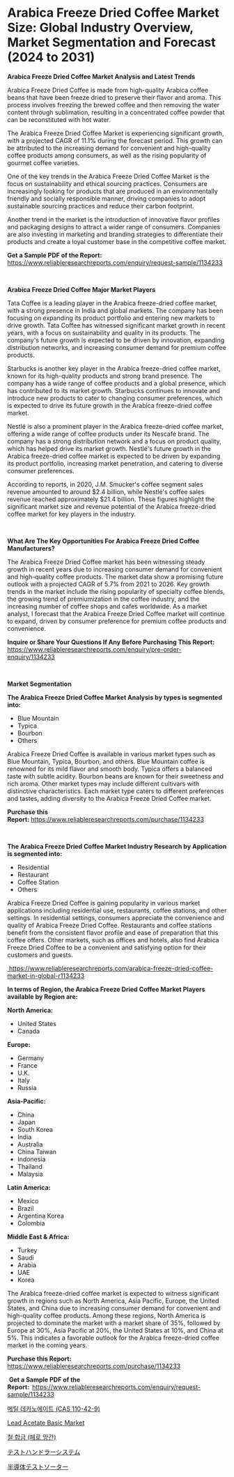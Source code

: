 <p><h1>Arabica Freeze Dried Coffee Market Size: Global Industry Overview, Market Segmentation and Forecast (2024 to 2031)</h1></p><p><strong>Arabica Freeze Dried Coffee Market Analysis and Latest Trends</strong></p>
<p><p>Arabica Freeze Dried Coffee is made from high-quality Arabica coffee beans that have been freeze dried to preserve their flavor and aroma. This process involves freezing the brewed coffee and then removing the water content through sublimation, resulting in a concentrated coffee powder that can be reconstituted with hot water.</p><p>The Arabica Freeze Dried Coffee Market is experiencing significant growth, with a projected CAGR of 11.1% during the forecast period. This growth can be attributed to the increasing demand for convenient and high-quality coffee products among consumers, as well as the rising popularity of gourmet coffee varieties.</p><p>One of the key trends in the Arabica Freeze Dried Coffee Market is the focus on sustainability and ethical sourcing practices. Consumers are increasingly looking for products that are produced in an environmentally friendly and socially responsible manner, driving companies to adopt sustainable sourcing practices and reduce their carbon footprint.</p><p>Another trend in the market is the introduction of innovative flavor profiles and packaging designs to attract a wider range of consumers. Companies are also investing in marketing and branding strategies to differentiate their products and create a loyal customer base in the competitive coffee market.</p></p>
<p><strong>Get a Sample PDF of the Report:&nbsp;</strong> <a href="https://www.reliableresearchreports.com/enquiry/request-sample/1134233">https://www.reliableresearchreports.com/enquiry/request-sample/1134233</a></p>
<p>&nbsp;</p>
<p><strong>Arabica Freeze Dried Coffee Major Market Players</strong></p>
<p><p>Tata Coffee is a leading player in the Arabica freeze-dried coffee market, with a strong presence in India and global markets. The company has been focusing on expanding its product portfolio and entering new markets to drive growth. Tata Coffee has witnessed significant market growth in recent years, with a focus on sustainability and quality in its products. The company's future growth is expected to be driven by innovation, expanding distribution networks, and increasing consumer demand for premium coffee products.</p><p>Starbucks is another key player in the Arabica freeze-dried coffee market, known for its high-quality products and strong brand presence. The company has a wide range of coffee products and a global presence, which has contributed to its market growth. Starbucks continues to innovate and introduce new products to cater to changing consumer preferences, which is expected to drive its future growth in the Arabica freeze-dried coffee market.</p><p>Nestlé is also a prominent player in the Arabica freeze-dried coffee market, offering a wide range of coffee products under its Nescafé brand. The company has a strong distribution network and a focus on product quality, which has helped drive its market growth. Nestlé's future growth in the Arabica freeze-dried coffee market is expected to be driven by expanding its product portfolio, increasing market penetration, and catering to diverse consumer preferences.</p><p>According to reports, in 2020, J.M. Smucker's coffee segment sales revenue amounted to around $2.4 billion, while Nestlé's coffee sales revenue reached approximately $21.4 billion. These figures highlight the significant market size and revenue potential of the Arabica freeze-dried coffee market for key players in the industry.</p></p>
<p>&nbsp;</p>
<p><strong>What Are The Key Opportunities For Arabica Freeze Dried Coffee Manufacturers?</strong></p>
<p><p>The Arabica Freeze Dried Coffee market has been witnessing steady growth in recent years due to increasing consumer demand for convenient and high-quality coffee products. The market data show a promising future outlook with a projected CAGR of 5.7% from 2021 to 2026. Key growth trends in the market include the rising popularity of specialty coffee blends, the growing trend of premiumization in the coffee industry, and the increasing number of coffee shops and cafes worldwide. As a market analyst, I forecast that the Arabica Freeze Dried Coffee market will continue to expand, driven by consumer preference for premium coffee products and convenience.</p></p>
<p><strong>Inquire or Share Your Questions If Any Before Purchasing This Report:</strong> <a href="https://www.reliableresearchreports.com/enquiry/pre-order-enquiry/1134233">https://www.reliableresearchreports.com/enquiry/pre-order-enquiry/1134233</a></p>
<p>&nbsp;</p>
<p><strong>Market Segmentation</strong></p>
<p><strong>The Arabica Freeze Dried Coffee Market Analysis by types is segmented into:</strong></p>
<p><ul><li>Blue Mountain</li><li>Typica</li><li>Bourbon</li><li>Others</li></ul></p>
<p><p>Arabica Freeze Dried Coffee is available in various market types such as Blue Mountain, Typica, Bourbon, and others. Blue Mountain coffee is renowned for its mild flavor and smooth body. Typica offers a balanced taste with subtle acidity. Bourbon beans are known for their sweetness and rich aroma. Other market types may include different cultivars with distinctive characteristics. Each market type caters to different preferences and tastes, adding diversity to the Arabica Freeze Dried Coffee market.</p></p>
<p><strong>Purchase this Report:&nbsp;</strong><a href="https://www.reliableresearchreports.com/purchase/1134233">https://www.reliableresearchreports.com/purchase/1134233</a></p>
<p>&nbsp;</p>
<p><strong>The Arabica Freeze Dried Coffee Market Industry Research by Application is segmented into:</strong></p>
<p><ul><li>Residential</li><li>Restaurant</li><li>Coffee Station</li><li>Others</li></ul></p>
<p><p>Arabica Freeze Dried Coffee is gaining popularity in various market applications including residential use, restaurants, coffee stations, and other settings. In residential settings, consumers appreciate the convenience and quality of Arabica Freeze Dried Coffee. Restaurants and coffee stations benefit from the consistent flavor profile and ease of preparation that this coffee offers. Other markets, such as offices and hotels, also find Arabica Freeze Dried Coffee to be a convenient and satisfying option for their customers and guests.</p></p>
<p><a href="https://www.reliableresearchreports.com/arabica-freeze-dried-coffee-market-in-global-r1134233">&nbsp;https://www.reliableresearchreports.com/arabica-freeze-dried-coffee-market-in-global-r1134233</a></p>
<p><strong>In terms of Region, the Arabica Freeze Dried Coffee Market Players available by Region are:</strong></p>
<p>
    <p> <strong> North America: </strong>
        <ul>
            <li>United States</li>
            <li>Canada</li>
        </ul>
        </p> 
    <p> <strong> Europe: </strong>
        <ul>
            <li>Germany</li>
            <li>France</li>
            <li>U.K.</li>
            <li>Italy</li>
            <li>Russia</li>
        </ul>
        </p> 
    <p> <strong> Asia-Pacific: </strong>
        <ul>
            <li>China</li>
            <li>Japan</li>
            <li>South Korea</li>
            <li>India</li>
            <li>Australia</li>
            <li>China Taiwan</li>
            <li>Indonesia</li>
            <li>Thailand</li>
            <li>Malaysia</li>
        </ul>
        </p> 
    <p> <strong> Latin America: </strong>
        <ul>
            <li>Mexico</li>
            <li>Brazil</li>
            <li>Argentina Korea</li>
            <li>Colombia</li>
        </ul>
        </p> 
    <p> <strong> Middle East & Africa: </strong>
        <ul>
            <li>Turkey</li>
            <li>Saudi</li>
            <li>Arabia</li>
            <li>UAE</li>
            <li>Korea</li>
        </ul>
    </p>
    </p>
<p><p>The Arabica freeze-dried coffee market is expected to witness significant growth in regions such as North America, Asia Pacific, Europe, the United States, and China due to increasing consumer demand for convenient and high-quality coffee products. Among these regions, North America is projected to dominate the market with a market share of 35%, followed by Europe at 30%, Asia Pacific at 20%, the United States at 10%, and China at 5%. This indicates a favorable outlook for the Arabica freeze-dried coffee market in the coming years.</p></p>
<p><strong>Purchase this Report: </strong><a href="https://www.reliableresearchreports.com/purchase/1134233">https://www.reliableresearchreports.com/purchase/1134233</a></p>
<p>&nbsp;<strong>Get a Sample PDF of the Report:&nbsp;&nbsp;</strong><a href="https://www.reliableresearchreports.com/enquiry/request-sample/1134233">https://www.reliableresearchreports.com/enquiry/request-sample/1134233</a></p>
<p><strong></strong></p>
<p><p><a href="https://github.com/asratman/Market-Research-Report-List-1/blob/main/396251397616.md">메틸 데카노에이트 (CAS 110-42-9)</a></p><p><a href="https://github.com/HenrietteMills1/Market-Research-Report-List-1/blob/main/lead-acetate-basic-market.md">Lead Acetate Basic Market</a></p><p><a href="https://github.com/OliverBarry1954/Market-Research-Report-List-1/blob/main/551169097617.md">철 합금 (페로 망간)</a></p><p><a href="https://github.com/luffiazaza/Market-Research-Report-List-1/blob/main/8772063104078.md">テストハンドラーシステム</a></p><p><a href="https://github.com/one-cool-chick/Market-Research-Report-List-1/blob/main/8145072104079.md">半導体テストソーター</a></p></p>